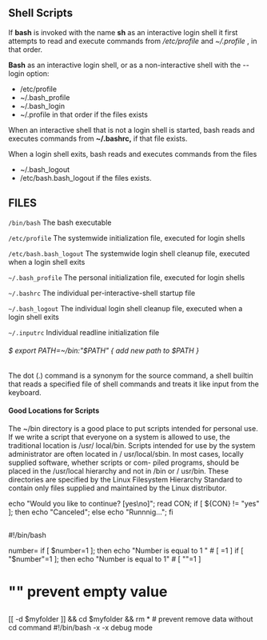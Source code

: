 
## Shell Scripts

If __bash__ is invoked with the name __sh__ as an interactive login shell
it first attempts to read and execute commands from _/etc/profile_ and _~/.profile_ , in that order.

__Bash__ as an interactive login shell, or as a non-interactive shell with the --login option:
 * /etc/profile  
 *  ~/.bash_profile 
 * ~/.bash_login
 * ~/.profile
  in  that  order if the files exists

When an interactive shell that is not a login shell is started, 
bash reads and executes commands from __~/.bashrc,__ if that file exists. 

When a login shell exits, bash reads and executes commands from the files 
 * ~/.bash_logout 
 * /etc/bash.bash_logout 
if the files exists.

## FILES
```/bin/bash```
   The bash executable

```/etc/profile```
   The systemwide initialization file, executed for login shells

```/etc/bash.bash_logout```
   The systemwide login shell cleanup file, executed when a login shell exits

```~/.bash_profile```
   The personal initialization file, executed for login shells

```~/.bashrc```
   The individual per-interactive-shell startup file

```~/.bash_logout```
   The individual login shell cleanup file, executed when a login shell exits

```~/.inputrc```
   Individual readline initialization file


###### $ export PATH=~/bin:"$PATH" { add new path to $PATH }

The dot (.) command is a synonym for the source command, a shell builtin that reads a
specified file of shell commands and treats it like input from the keyboard.

#### Good Locations for Scripts
The ~/bin directory is a good place to put scripts intended for personal use. If we write
a script that everyone on a system is allowed to use, the traditional location is /usr/
local/bin. Scripts intended for use by the system administrator are often located in /
usr/local/sbin. In most cases, locally supplied software, whether scripts or com-
piled programs, should be placed in the /usr/local hierarchy and not in /bin or /
usr/bin. These directories are specified by the Linux Filesystem Hierarchy Standard
to contain only files supplied and maintained by the Linux distributor.

echo "Would you like to continue? [yes\no]"; read CON; if [ ${CON} != "yes" ]; then echo "Canceled"; else echo "Runnnig..."; fi

##
#!/bin/bash 

number=
if [ $number=1 ]; then echo "Number is equal to 1 "  # [ =1 ]
if [ "$number"=1 ]; then echo "Number is equal to 1" # [ ""=1 ]
# "" prevent empty value

##

[[ -d $myfolder ]] && cd $myfolder && rm * # prevent remove data without cd command
#!/bin/bash -x 
-x debug mode
 
 
